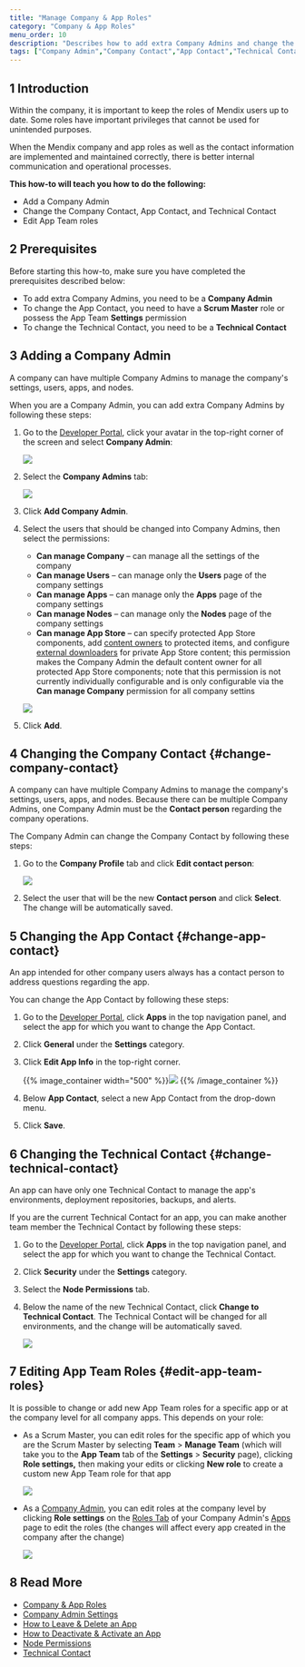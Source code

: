```yaml
---
title: "Manage Company & App Roles"
category: "Company & App Roles"
menu_order: 10
description: "Describes how to add extra Company Admins and change the App Roles."
tags: ["Company Admin","Company Contact","App Contact","Technical Contact","Node Permissions","App Team","Role","Developer Portal"]
---
```


## 1 Introduction

Within the company, it is important to keep the roles of Mendix users up to date. Some roles have important privileges that cannot be used for unintended purposes.

When the Mendix company and app roles as well as the contact information are implemented and maintained correctly, there is better internal communication and operational processes. 

**This how-to will teach you how to do the following:**

* Add a Company Admin
* Change the Company Contact, App Contact, and Technical Contact
* Edit App Team roles

## 2 Prerequisites

Before starting this how-to, make sure you have completed the prerequisites described below:

* To add extra Company Admins, you need to be a **Company Admin**
* To change the App Contact, you need to have a **Scrum Master** role or possess the App Team **Settings** permission 
* To change the Technical Contact, you need to be a **Technical Contact**

## 3 Adding a Company Admin

A company can have multiple Company Admins to manage the company's settings, users, apps, and nodes. 

When you are a Company Admin, you can add extra Company Admins by following these steps:

1.  Go to the [Developer Portal](http://home.mendix.com), click your avatar in the top-right corner of the screen and select **Company Admin**:

	![](attachments/company-admin.png)

2.  Select the **Company Admins** tab:

	![](attachments/companyadmin-overview.png)

3. Click **Add Company Admin**.
4.  Select the users that should be changed into Company Admins, then select the permissions:

	* **Can manage Company** – can manage all the settings of the company
	* **Can manage Users** – can manage only the **Users** page of the company settings
	* **Can manage Apps** – can manage only the **Apps** page of the company settings
	* **Can manage Nodes** – can manage only the **Nodes** page of the company settings
	* **Can manage App Store**<a name="app-store-manager"></a> – can specify protected App Store components, add [content owners](../app-store/app-store-overview#cm) to protected items, and configure [external downloaders](../app-store/app-store-overview#ext) for private App Store content; this permission makes the Company Admin the default content owner for all protected App Store components; note that this permission is not currently individually configurable and is only configurable via the **Can manage Company** permission for all company settins

	![](attachments/add-companyadmin.png)

5. Click **Add**.

## 4 Changing the Company Contact {#change-company-contact}

A company can have multiple Company Admins to manage the company's settings, users, apps, and nodes. Because there can be multiple Company Admins, one Company Admin must be the **Contact person** regarding the company operations.

The Company Admin can change the Company Contact by following these steps:

1. Go to the **Company Profile** tab and click **Edit contact person**:

    ![](attachments/change-companycontact.png)

2. Select the user that will be the new **Contact person** and click **Select**. The change will be automatically saved. 

## 5 Changing the App Contact {#change-app-contact}

An app intended for other company users always has a contact person to address questions regarding the app.

You can change the App Contact by following these steps:

1. Go to the [Developer Portal](http://home.mendix.com), click **Apps** in the top navigation panel, and select the app for which you want to change the App Contact.
2. Click **General** under the **Settings** category.
3. Click **Edit App Info** in the top-right corner.

    {{% image_container width="500" %}}![](attachments/change-appcontact.png)
    {{% /image_container %}}

4. Below **App Contact**, select a new App Contact from the drop-down menu.
5. Click **Save**.    

## 6 Changing the Technical Contact {#change-technical-contact}

An app can have only one Technical Contact to manage the app's environments, deployment repositories, backups, and alerts.

If you are the current Technical Contact for an app, you can make another team member the Technical Contact by following these steps:

1. Go to the [Developer Portal](http://home.mendix.com), click **Apps** in the top navigation panel, and select the app for which you want to change the Technical Contact.
2. Click **Security** under the **Settings** category.
3. Select the **Node Permissions** tab.
4.  Below the name of the new Technical Contact, click **Change to Technical Contact**. The Technical Contact will be changed for all environments, and the change will be automatically saved.

	![](attachments/change-technicalcontact.png)

## 7 Editing App Team Roles {#edit-app-team-roles}

It is possible to change or add new App Team roles for a specific app or at the company level for all company apps. This depends on your role:

* 	As a Scrum Master, you can edit roles for the specific app of which you are the Scrum Master by selecting **Team** > **Manage Team** (which will take you to the **App Team** tab of the **Settings** > **Security** page), clicking **Role settings,** then making your edits or clicking **New role** to create a custom new App Team role for that app

	![](attachments/app-roles-edit.png)

*  As a [Company Admin](companyadmin-settings), you can edit roles at the company level by clicking **Role settings** on the [Roles Tab](apps#roles-tab) of your Company Admin's [Apps](apps) page to edit the roles (the changes will affect every app created in the company after the change)

	![](attachments/apps-roles.png)

## 8 Read More

* [Company & App Roles](/developerportal/company-app-roles/index)
* [Company Admin Settings](/developerportal/company-app-roles/companyadmin-settings)
* [How to Leave & Delete an App](../settings/leave-delete-app)
* [How to Deactivate & Activate an App](../company-app-roles/deactivate-activate-app)
* [Node Permissions](/developerportal/deploy/node-permissions)
* [Technical Contact](/developerportal/company-app-roles/technical-contact)
